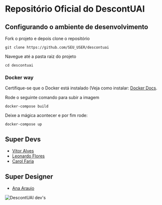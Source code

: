 # Repositório Oficial do DescontUAI

## Configurando o ambiente de desenvolvimento

Fork o projeto e depois clone o repositório

```
git clone https://github.com/SEU_USER/descontuai
```

Navegue até a pasta raiz do projeto

```
cd descontuai
```

### Docker way

Certifique-se que o Docker está instalado (Veja como instalar: [Docker Docs](https://docs.docker.com/).

Rode o seguinte comando para subir a imagem

```
docker-compose build
```

Deixe a mágica acontecer e por fim rode:

```
docker-compose up
```

## Super Devs

* [Vitor Alves](https://github.com/vitoralvesr)
* [Leonardo Flores](https://github.com/leonardocouy)
* [Carol Faria](https://github.com/kahfaria)

## Super Designer

* [Ana Araujo](https://github.com/anasalmao)

![DescontUAI dev's](https://media.giphy.com/media/t6f2bNAjx7Bio/giphy.gif)


